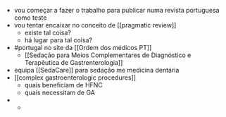 - vou começar a fazer o trabalho para publicar numa revista portuguesa como teste
- vou tentar encaixar no conceito de [[pragmatic review]]
	- existe tal coisa?
	- há lugar para tal coisa?
- #portugal no site da [[Ordem dos médicos PT]]
	- [[Sedação para Meios Complementares de Diagnóstico e Terapêutica de Gastrenterologia]]
- equipa [[SedaCare]] para sedação me medicina dentária
- [[complex gastroenterologic procedures]]
	- quais beneficiam de HFNC
	- quais necessitam de GA
-
	-